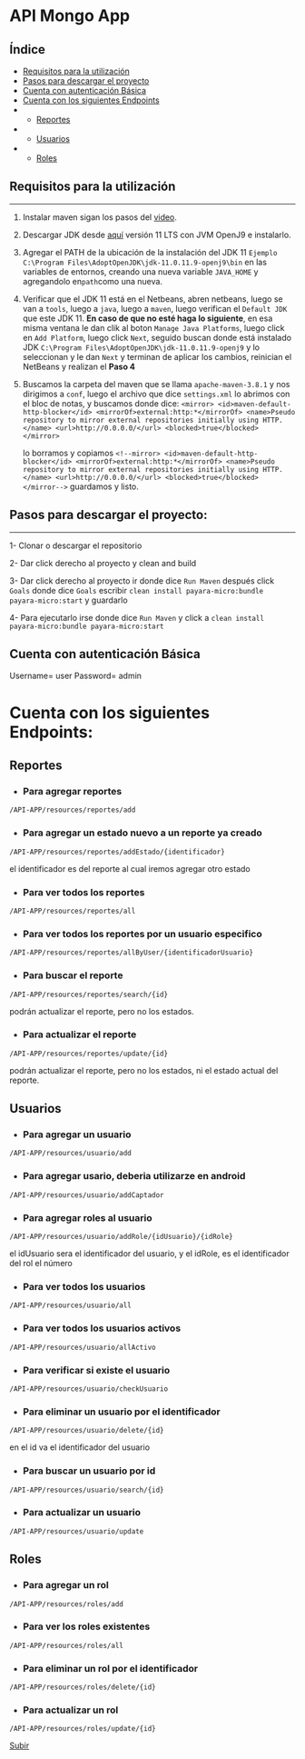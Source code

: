 <a name="top"></a>
# API Mongo App
## Índice
* [Requisitos para la utilización](#Requisitos)
* [Pasos para descargar el proyecto](#proyecto)
* [Cuenta con autenticación Básica](#autenticación)
* [Cuenta con los siguientes Endpoints](#Endpoints)
*  * [Reportes](#Reportes)
*  * [Usuarios](#Usuarios)
*  * [Roles](#Roles)
<a name="Requisitos"></a>
## Requisitos para la utilización
---
1. Instalar maven sigan los pasos del [video](https://www.youtube.com/watch?v=C_RFcuHf3ao).
2. Descargar JDK desde [aquí](https://adoptopenjdk.net/) versión 11 LTS con JVM OpenJ9 e instalarlo.
3. Agregar el PATH de la ubicación de la instalación del JDK 11 `Ejemplo C:\Program Files\AdoptOpenJDK\jdk-11.0.11.9-openj9\bin` en las variables de entornos, creando una nueva variable `JAVA_HOME` y agregandolo en`path`como una nueva.
4. Verificar que el JDK 11 está en el Netbeans, abren netbeans, luego se van a  `tools`, luego a `java`, luego a `maven`, luego verifican el `Default JDK` que este JDK 11. __En caso de que no esté haga lo siguiente__, en esa misma ventana le dan clik al boton `Manage Java Platforms`, luego click en `Add Platform`, luego click `Next`, seguido buscan donde está instalado JDK `C:\Program Files\AdoptOpenJDK\jdk-11.0.11.9-openj9` y lo seleccionan y le dan `Next` y terminan de aplicar los cambios, reinician el NetBeans y realizan el __Paso 4__
5. Buscamos la carpeta del maven que se llama `apache-maven-3.8.1` y nos dirigimos a `conf`, luego el archivo que dice `settings.xml` lo abrimos con el bloc de notas, y buscamos donde dice: `<mirror>
      <id>maven-default-http-blocker</id>
      <mirrorOf>external:http:*</mirrorOf>
      <name>Pseudo repository to mirror external repositories initially using HTTP.</name>
      <url>http://0.0.0.0/</url>
      <blocked>true</blocked>
    </mirror>` 

    lo borramos y copiamos `<!--mirror>
      <id>maven-default-http-blocker</id>
      <mirrorOf>external:http:*</mirrorOf>
      <name>Pseudo repository to mirror external repositories initially using HTTP.</name>
      <url>http://0.0.0.0/</url>
      <blocked>true</blocked>
    </mirror-->` guardamos y listo.

<a name="proyecto"></a>
## Pasos para descargar el proyecto:
---

1- Clonar o descargar el repositorio

2- Dar click derecho al proyecto y clean and build

3- Dar click derecho al proyecto ir donde dice `Run Maven` después click `Goals` donde dice `Goals` escribir `clean install payara-micro:bundle payara-micro:start` y guardarlo

4- Para ejecutarlo irse donde dice `Run Maven` y click a `clean install payara-micro:bundle payara-micro:start`

<a name="autenticación"></a>
## Cuenta con autenticación Básica
Username= user
Password= admin

<a name="Endpoints"></a>
# Cuenta con los siguientes Endpoints:
<a name="Reportes"></a>
## Reportes

- ### Para agregar reportes 

`/API-APP/resources/reportes/add`

- ### Para agregar un estado nuevo a un reporte ya creado 

`/API-APP/resources/reportes/addEstado/{identificador}` 

el identificador es del reporte al cual iremos agregar otro estado

- ### Para ver todos los reportes

`/API-APP/resources/reportes/all`

- ### Para ver todos los reportes por un usuario especifico
`/API-APP/resources/reportes/allByUser/{identificadorUsuario}`

- ### Para buscar el reporte

`/API-APP/resources/reportes/search/{id}`

podrán actualizar el reporte, pero no los estados.
- ### Para actualizar el reporte

`/API-APP/resources/reportes/update/{id}`

podrán actualizar el reporte, pero no los estados, ni el estado actual del reporte.

<a name="Usuarios"></a>
## Usuarios

- ### Para agregar un usuario
`/API-APP/resources/usuario/add`

- ### Para agregar usario, deberia utilizarze en android
`/API-APP/resources/usuario/addCaptador`

- ### Para agregar roles al usuario
`/API-APP/resources/usuario/addRole/{idUsuario}/{idRole}`

el idUsuario sera el identificador del usuario, y el idRole, es el identificador del rol el número

- ### Para ver todos los usuarios 
`/API-APP/resources/usuario/all`

- ### Para ver todos los usuarios activos
`/API-APP/resources/usuario/allActivo`

- ### Para verificar si existe el usuario
`/API-APP/resources/usuario/checkUsuario`

- ### Para eliminar un usuario por el identificador 
`/API-APP/resources/usuario/delete/{id}` 

en el id va el identificador del usuario

- ### Para buscar un usuario por id 
`/API-APP/resources/usuario/search/{id}`

- ### Para actualizar un usuario
`/API-APP/resources/usuario/update`

<a name="Roles"></a>
## Roles

- ### Para agregar un rol
`/API-APP/resources/roles/add`

- ### Para ver los roles existentes
`/API-APP/resources/roles/all`

- ### Para eliminar un rol por el identificador 
`/API-APP/resources/roles/delete/{id}` 

- ### Para actualizar un rol 
`/API-APP/resources/roles/update/{id}`

[Subir](#top)


